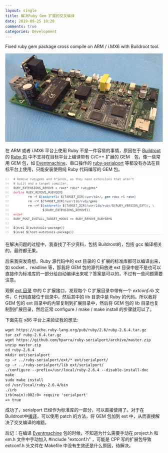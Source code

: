 ```yaml
---
layout: single
title: 解决Ruby Gem 扩展的交叉编译
date: 2019-09-25 10:20
comments: true
categories: Development
---
```


Fixed ruby gem package cross compile on ARM / i.MX6 with Buildroot tool. 

![Ariaboard core board](/images/ariaboard-coreboard.jpg)

在 ARM 或者 i.MX6 平台上使用 Ruby 不是一件容易的事情，原因在于 [Buildroot](https://buildroot.org/) 的 [Ruby 包](https://github.com/maximeh/buildroot/blob/master/package/ruby/ruby.mk) 中不支持在目标平台上编译带有 C/C++ 扩展的 GEM　包，像一些常用 GEM 包，如 [Eventmachine](https://github.com/eventmachine/eventmachine)、串口操作的 [ruby-serialport](https://github.com/hparra/ruby-serialport) 等都没有办法在目标平台上使用，只能安装使用纯 Ruby 代码编写的 GEM 包。

![Ruby Buildroot package problem](/images/ruby-buildroot-package-problem.png)

在解决问题的过程中，我查找了不少资料，包括 Buildroot的，包括 gcc 编译相关的，最终都无果。

后来我突发奇想，Ruby 源代码中的 ext 目录的 C 扩展的标准库都可以编译出来，如 socket 、readline 等，那我将 GEM 包的源代码放进 ext 目录中是不是也可以直接作为标准库的一部分给自动编译出来呢？答案是可以的，不过有一些问题需要注意。

观察 [ext 目录](https://github.com/ruby/ruby/tree/master/ext) 中的 C 扩展接口，发现每个 C 扩展目录中带有一个 *extconf.rb* 文件，C 代码直接位于目录中，然后其中的 lib 目录中是 Ruby 的代码。所以我将 GEM 包的 ext 目录中的内容复制到扩展目录中，然后将 GEM 包的 lib 目录也复制到扩展目录，然后正常 configure / make / make install 的步骤就可以了。

下面先在 x86 平台上来验证我的想法:

    wget https://cache.ruby-lang.org/pub/ruby/2.6/ruby-2.6.4.tar.gz
    tar zxf ruby-2.6.4.tar.gz
    wget https://github.com/hparra/ruby-serialport/archive/master.zip 
    unzip master.zip
    cd ruby-2.6.4
    mkdir ext/serialport
    cp -r ../ruby-serialport/ext/* ext/serialport/
    cp -r ../ruby-serialport/lib ext/serialport/
    ./configure --prefix=/usr/local/ruby-2.6.4 --disable-install-doc
    make
    sudo make install
    cd /usr/local/ruby-2.6.4/bin
    ./irb
    irb(main):002:0> require 'serialport'
    => true

成功了，serialport 已经作为标准库的一部分，可以直接使用了。对于在 Buildroot中[编译](https://github.com/maximeh/buildroot/blob/master/package/ruby/ruby.mk)，可以使用 patch 的方法，将 GEM 包加到 ext 中，从而直接解决了交叉编译的难题。

后记：在编译 [Eventmachine](https://github.com/eventmachine/eventmachine) 包的时候，不知道为什么需要手动在 project.h 和 em.h 文件中手动加入 #include "extconf.h" ，可能是 CPP 写的扩展包导致 extconf.h 头文件在 Makefile 中没有生效还是什么原因，待解决。
